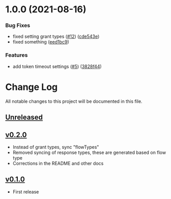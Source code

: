 # 1.0.0 (2021-08-16)


### Bug Fixes

* fixed setting grant types ([#12](https://github.com/dBucik/spreg_oidc_metadata_sync/issues/12)) ([cde543e](https://github.com/dBucik/spreg_oidc_metadata_sync/commit/cde543e098b70397075524a8f3474cf366ae34a7))
* fixed something ([eed1bc9](https://github.com/dBucik/spreg_oidc_metadata_sync/commit/eed1bc96065d10af429e892bcb590b84db03022b))


### Features

* add token timeout settings ([#5](https://github.com/dBucik/spreg_oidc_metadata_sync/issues/5)) ([3828f44](https://github.com/dBucik/spreg_oidc_metadata_sync/commit/3828f44a38f9a46d625b93e76ad149d3a2bd4710))

# Change Log
All notable changes to this project will be documented in this file.

## [Unreleased]

## [v0.2.0]
- Instead of grant types, sync "flowTypes"
- Removed syncing of response types, these are generated based on flow type
- Corrections in the README and other docs

## [v0.1.0]
- First release

[Unreleased]: https://github.com/CESNET/spreg_oidc_metadata_sync/tree/master
[v0.2.0]: https://github.com/CESNET/spreg_oidc_metadata_sync/tree/v0.2.0
[v0.1.0]: https://github.com/CESNET/spreg_oidc_metadata_sync/tree/v0.1.0
